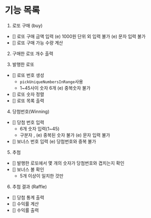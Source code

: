 # 기능 목록

1. 로또 구매 (buy)
- [] 로또 구매 금액 입력
    (e) 1000원 단위 외 입력 불가
    (e) 문자 입력 불가
- [] 로또 구매 가능 수량 계산

2. 구매한 로또 개수 출력

3. 발행한 로또
- [] 로또 번호 생성
    - `pickUniqueNumbersInRange`사용
    - 1~45사이 숫자 6개
    (e) 중복숫자 불가
- [] 로또 숫자 정렬
- [] 로또 목록 출력

4. 당첨번호(Winning)
- [] 당첨 번호 입력
    - 6개 숫자 입력(1~45)
    - 구분자 ,
    (e) 중복된 숫자 불가
    (e) 문자 입력 불가
- [] 보너스 번호 입력
    (e) 당첨번호와 중복 불가

5. 추첨
- [] 발행한 로또에서 몇 개의 숫자가 당첨번호와 겹치는지 확인
- [] 보너스 볼 확인
    - 5개 이상이 일치한 것만

6. 추첨 결과 (Raffle)
- [] 당첨 통계 출력
- [] 수익률 계산
- [] 수익률 출력


